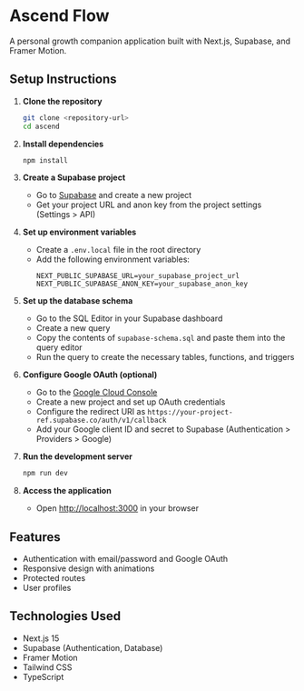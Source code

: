 # Ascend Flow

A personal growth companion application built with Next.js, Supabase, and Framer Motion.

## Setup Instructions

1. **Clone the repository**
   ```bash
   git clone <repository-url>
   cd ascend
   ```

2. **Install dependencies**
   ```bash
   npm install
   ```

3. **Create a Supabase project**
   - Go to [Supabase](https://supabase.com) and create a new project
   - Get your project URL and anon key from the project settings (Settings > API)

4. **Set up environment variables**
   - Create a `.env.local` file in the root directory
   - Add the following environment variables:
     ```
     NEXT_PUBLIC_SUPABASE_URL=your_supabase_project_url
     NEXT_PUBLIC_SUPABASE_ANON_KEY=your_supabase_anon_key
     ```

5. **Set up the database schema**
   - Go to the SQL Editor in your Supabase dashboard
   - Create a new query
   - Copy the contents of `supabase-schema.sql` and paste them into the query editor
   - Run the query to create the necessary tables, functions, and triggers

6. **Configure Google OAuth (optional)**
   - Go to the [Google Cloud Console](https://console.cloud.google.com/)
   - Create a new project and set up OAuth credentials
   - Configure the redirect URI as `https://your-project-ref.supabase.co/auth/v1/callback`
   - Add your Google client ID and secret to Supabase (Authentication > Providers > Google)

7. **Run the development server**
   ```bash
   npm run dev
   ```

8. **Access the application**
   - Open [http://localhost:3000](http://localhost:3000) in your browser

## Features

- Authentication with email/password and Google OAuth
- Responsive design with animations
- Protected routes
- User profiles

## Technologies Used

- Next.js 15
- Supabase (Authentication, Database)
- Framer Motion
- Tailwind CSS
- TypeScript 
